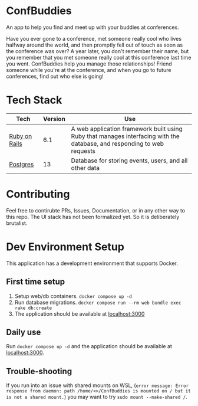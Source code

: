 # ConfBuddies
An app to help you find and meet up with your buddies at conferences.

Have you ever gone to a conference, met someone really cool who lives halfway around the world, and then promptly fell out of touch as soon as the conference was over? A year later, you don't remember their name, but you remember that you met someone really cool at this conference last time you went. ConfBuddies help you manage those relationships! Friend someone while you're at the conference, and when you go to future conferences, find out who else is going!

# Tech Stack

Tech | Version | Use
--- | --- | ---
[Ruby on Rails](https://guides.rubyonrails.org/) | 6.1 | A web application framework built using Ruby that manages interfacing with the database, and responding to web requests
[Postgres](https://www.postgresql.org/docs/13/index.html) | 13 | Database for storing events, users, and all other data

# Contributing
Feel free to contirubte PRs, Issues, Documentation, or in any other way to this repo. The UI stack has not been formalized yet. So it is deliberately brutalist.

# Dev Environment Setup
This application has a development environment that supports Docker.

## First time setup
1. Setup web/db containers. `docker compose up -d`
1. Run database migrations. `docker compose run --rm web bundle exec rake db:create`
1. The application should be available at [localhost:3000](localhost:3000)

## Daily use
Run `docker compose up -d` and the application should be available at [localhost:3000](localhost:3000).

## Trouble-shooting
If you run into an issue with shared mounts on WSL, (`error message: Error response from daemon: path /home/<>/ConfBuddies is mounted on / but it is not a shared mount.`) you may want to try `sudo mount --make-shared /`.
